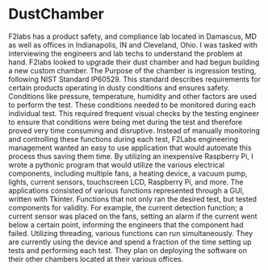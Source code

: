 # DustChamber


F2labs has a product safety, and compliance lab located in Damascus, MD as well as offices in Indianapolis, IN and Cleveland, Ohio. I was tasked with interviewing the engineers and lab techs to understand the problem at hand. F2labs looked to upgrade their dust chamber and had begun building a new custom chamber. The Purpose of the chamber is ingression testing, following NIST Standard IP60529. This standard describes requirements for certain products operating in dusty conditions and ensures safety. Conditions like pressure, temperature, humidity and other factors are used to perform the test. These conditions needed to be monitored during each individual test.  This required frequent visual checks by the testing engineer to ensure that conditions were being met during the test and therefore proved very time consuming and disruptive.  Instead of manually monitoring and controlling these functions during each test, F2Labs engineering management wanted an easy to use application that would automate this process thus saving them time. By utilizing an inexpensive Raspberry Pi, I wrote a pythonic program that would utilize the various electrical components, including multiple fans, a heating device, a vacuum pump, lights, current sensors, touchscreen LCD, Raspberry Pi, and more. The applications consisted of various functions represented through a GUI, written with Tkinter. Functions that not only ran the desired test, but tested components for validity. For example, the current detection function; a current sensor was placed on the fans, setting an alarm if the current went below a certain point, informing the engineers that the component had failed. Utilizing threading, various functions can run simultaneously. They are currently using the device and spend a fraction of the time setting up tests and performing each test. They plan on deploying the software on their other chambers located at their various offices. 
